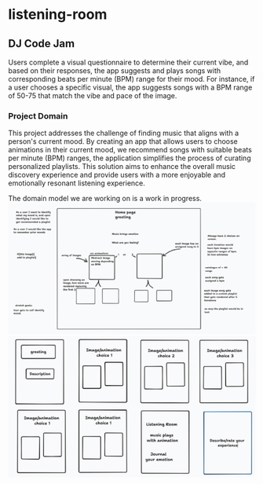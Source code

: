 # listening-room

## DJ Code Jam
Users complete a visual questionnaire to determine their current vibe, and based on their responses, the app suggests and plays songs with corresponding beats per minute (BPM) range for their mood. For instance, if a user chooses a specific visual, the app suggests songs with a BPM range of 50-75 that match the vibe and pace of the image.

### Project Domain
This project addresses the challenge of finding music that aligns with a person's current mood. By creating an app that allows users to choose animations in their current mood, we recommend songs with suitable beats per minute (BPM) ranges, the application simplifies the process of curating personalized playlists. This solution aims to enhance the overall music discovery experience and provide users with a more enjoyable and emotionally resonant listening experience.


The domain model we are working on is a work in progress.
![Wireframe1](domain-modeling/dm-1.png)
![Wireframe2](domain-modeling/dm-2.png)
